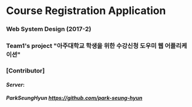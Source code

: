 # Course Registration Application
### Web System Design (2017-2) 
### Team1's project "아주대학교 학생을 위한 수강신청 도우미 웹 어플리케이션"

### [Contributor] 
#### *Server*:
##### ParkSeungHyun https://github.com/park-seung-hyun

